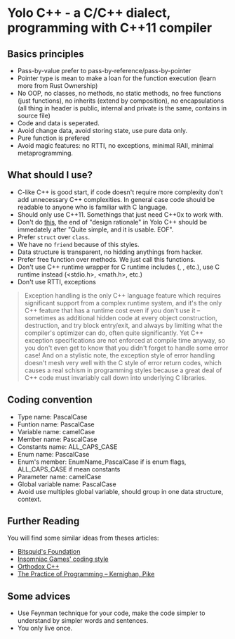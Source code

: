Yolo C++ - a C/C++ dialect, programming with C++11 compiler
===========================================================

Basics principles
-----------------

- Pass-by-value prefer to pass-by-reference/pass-by-pointer
- Pointer type is mean to make a loan for the function execution (learn more from Rust Ownership)
- No OOP, no classes, no methods, no static methods, no free functions (just functions), no inherits (extend by composition), no encapsulations (all thing in header is public, internal and private is the same, contains in source file)
- Code and data is seperated.
- Avoid change data, avoid storing state, use pure data only.
- Pure function is prefered
- Avoid magic features: no RTTI, no exceptions, minimal RAII, minimal metaprogramming.

What should I use?
------------------

- C-like C++ is good start, if code doesn't require more complexity don't add unnecessary C++ complexities. In general case code should be readable to anyone who is familiar with C language.
- Should only use C++11. Somethings that just need C++0x to work with.
- Don't do [this](http://archive.md/2014.04.28-125041/http://www.boost.org/doc/libs/1_55_0/libs/geometry/doc/html/geometry/design.html), the end of "design rationale" in Yolo C++ should be immedately after "Quite simple, and it is usable. EOF".
- Prefer `struct` over `class`.
- We have no `friend` because of this styles.
- Data structure is transparent, no hidding anythings from hacker.
- Prefer free function over methods. We just call this functions.
- Don't use C++ runtime wrapper for C runtime includes (<cstdio>, <cmath>, etc.), use C runtime instead (<stdio.h>, <math.h>, etc.)
- Don't use RTTI, exceptions
> Exception handling is the only C++ language feature which requires significant support from a complex runtime system, and it's the only C++ feature that has a runtime cost even if you don't use it – sometimes as additional hidden code at every object construction, destruction, and try block entry/exit, and always by limiting what the compiler's optimizer can do, often quite significantly. Yet C++ exception specifications are not enforced at compile time anyway, so you don't even get to know that you didn't forget to handle some error case! And on a stylistic note, the exception style of error handling doesn't mesh very well with the C style of error return codes, which causes a real schism in programming styles because a great deal of C++ code must invariably call down into underlying C libraries.

Coding convention
-----------------

- Type name: PascalCase
- Funtion name: PascalCase
- Variable name: camelCase
- Member name: PascalCase
- Constants name: ALL_CAPS_CASE
- Enum name: PascalCase
- Enum's member: EnumName_PascalCase if is enum flags, ALL_CAPS_CASE if mean constants
- Parameter name: camelCase
- Global variable name: PascalCase
- Avoid use multiples global variable, should group in one data structure, context.

Further Reading
---------------

You will find some similar ideas from theses articles:
- [Bitsquid's Foundation](https://github.com/niklas-ourmachinery/bitsquid-foundation)
- [Insomniac Games' coding style](https://gist.github.com/Kerollmops/fcad27cfef9e3552cb75a3d201494ba6)
- [Orthodox C++](https://gist.github.com/bkaradzic/2e39896bc7d8c34e042b#file-orthodoxc-md)
- [The Practice of Programming – Kernighan, Pike](https://www.amazon.com/Practice-Programming-Addison-Wesley-Professional-Computing/dp/020161586X)

Some advices
------------

- Use Feynman technique for your code, make the code simpler to understand by simpler words and sentences.
- You only live once.

